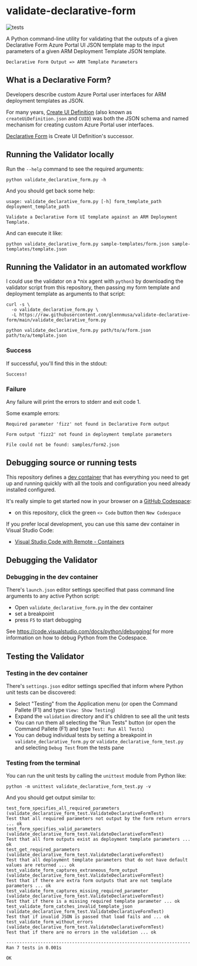 # validate-declarative-form

![tests](https://github.com/glennmusa/validate-declarative-form/actions/workflows/tests.yml/badge.svg?branch=main)

A Python command-line utility for validating that the outputs of a given Declarative Form Azure Portal UI JSON template map to the input parameters of a given ARM Deployment Template JSON template.

```plaintext
Declarative Form Output => ARM Template Parameters
```

## What is a Declarative Form?

Developers describe custom Azure Portal user interfaces for ARM deployment templates as JSON.

For many years, [Create UI Definition](https://docs.microsoft.com/en-us/azure/azure-resource-manager/managed-applications/create-uidefinition-overview) (also known as `createUiDefinition.json` and `CUID`) was both the JSON schema and named mechanism for creating custom Azure Portal user interfaces.

[Declarative Form](https://github.com/Azure/portaldocs/blob/1fe62c54c1e87aadade061bab70e810efb22713a/portal-sdk/generated/portalfx-cuid.md#introduction-to-declarative-form) is Create UI Definition's successor.

## Running the Validator locally

Run the `--help` command to see the required arguments:

```plaintext
python validate_declarative_form.py -h
```

And you should get back some help:

```plaintext
usage: validate_declarative_form.py [-h] form_template_path deployment_template_path 

Validate a Declarative Form UI template against an ARM Deployment Template.
```

And can execute it like:

```plaintext
python validate_declarative_form.py sample-templates/form.json sample-templates/template.json
```

## Running the Validator in an automated workflow

I could use the validator on a \*nix agent with `python3` by downloading the validator script from this repository, then passing my form template and deployment template as arguments to that script: 

```plaintext
curl -s \
  -o validate_declarative_form.py \
  -L https://raw.githubusercontent.com/glennmusa/validate-declarative-form/main/validate_declarative_form.py

python validate_declarative_form.py path/to/a/form.json path/to/a/template.json
```

### Success

If successful, you'll find this in the stdout:

```plaintext
Success!
```

### Failure

Any failure will print the errors to stderr and exit code 1.

Some example errors:

```plaintext
Required parameter 'fizz' not found in Declarative Form output
```

```plaintext
Form output 'fizz2' not found in deployment template parameters
```

```plaintext
File could not be found: samples/form2.json
```

## Debugging source or running tests

This repository defines a [dev container](https://microsoft.github.io/code-with-engineering-playbook/developer-experience/devcontainers/) that has everything you need to get up and running quickly with all the tools and configuration you need already installed configured.

It's really simple to get started now in your browser on a [GitHub Codespace](https://docs.github.com/en/codespaces/getting-started/quickstart):

- on this repository, click the green `<> Code` button then `New Codespace`

If you prefer local development, you can use this same dev container in Visual Studio Code:

- [Visual Studio Code with Remote - Containers](https://marketplace.visualstudio.com/items?itemName=ms-vscode-remote.remote-containers)

## Debugging the Validator

### Debugging in the dev container

There's `launch.json` editor settings specified that pass command line arguments to any active Python script:

- Open `validate_declarative_form.py` in the dev container
- set a breakpoint
- press `F5` to start debugging

See <https://code.visualstudio.com/docs/python/debugging/> for more information on how to debug Python from the Codespace.

## Testing the Validator

### Testing in the dev container

There's `settings.json` editor settings specified that inform where Python unit tests can be discovered:

- Select "Testing" from the Application menu (or open the Command Pallete (F1) and type `View: Show Testing`)
- Expand the `validation` directory and it's children to see all the unit tests
- You can run them all selecting the "Run Tests" button (or open the Command Pallete (F1) and type `Test: Run All Tests`)
- You can debug individual tests by setting a breakpoint in `validate_declarative_form.py` or `validate_declarative_form_test.py` and selecting `Debug Test` from the tests pane

### Testing from the terminal

You can run the unit tests by calling the `unittest` module from Python like:

```plaintext
python -m unittest validate_declarative_form_test.py -v
```

And you should get output similar to:

```plaintext
test_form_specifies_all_required_parameters (validate_declarative_form_test.ValidateDeclarativeFormTest)
Test that all required parameters not output by the form return errors ... ok
test_form_specifies_valid_parameters (validate_declarative_form_test.ValidateDeclarativeFormTest)
Test that all form outputs exist as deployment template parameters ... ok
test_get_required_parameters (validate_declarative_form_test.ValidateDeclarativeFormTest)
Test that all deployment template parameters that do not have default values are returned ... ok
test_validate_form_captures_extraneous_form_output (validate_declarative_form_test.ValidateDeclarativeFormTest)
Test that if there are extra form outputs that are not template parameters ... ok
test_validate_form_captures_missing_required_parameter (validate_declarative_form_test.ValidateDeclarativeFormTest)
Test that if there is a missing required template parameter ... ok
test_validate_form_catches_invalid_template_json (validate_declarative_form_test.ValidateDeclarativeFormTest)
Test that if invalid JSON is passed that load fails and ... ok
test_validate_form_without_errors (validate_declarative_form_test.ValidateDeclarativeFormTest)
Test that if there are no errors in the validation ... ok

----------------------------------------------------------------------
Ran 7 tests in 0.001s

OK
```
